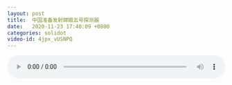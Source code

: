 ```yaml
---
layout: post
title:  中国准备发射嫦娥五号探测器
date:   2020-11-23 17:40:09 +0800
categories: solidot
video-id: 4jpx_vUSNPQ
---
```


<audio id="youtube" style="width: 100%;" video-id="4jpx_vUSNPQ" controls></audio>

<script async type="text/javascript" src="/audio.js"></script>

